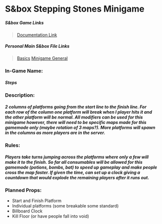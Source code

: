 # S&box Stepping Stones Minigame

##### S&box Game Links
> [Documentation Link](https://wiki.facepunch.com/sbox/)

##### Personal Main S&box File Links
> [Basics](https://github.com/Plyons614/Sbox-Documentation-/blob/main/s%26boxBasics.md)
> [Minigame General](https://github.com/Plyons614/Sbox-Documentation-/blob/main/s%26boxMiniGameServerInfo.md)

### In-Game Name:
##### Steps

### Description:
##### 2 columns of platforms going from the start line to the finish line. For each row of the column one platform will break when I player hits it and the other platform will be normal. All modifiers can be used for this minigame however, there will need to be specific maps made for this gamemode only (maybe rotation of 3 maps?). More platforms will spawn in the columns as more players are in the server. 

### Rules:
##### Players take turns jumping across the platforms where only a few will make it to the finish. So far all consumables will be allowed for this gamemode (potions, bombs, bat) to speed up gameplay and make people cross the map faster. If given the time, can set up a clock giving a countdown that would explode the remaining players after it runs out.

### Planned Props:
- Start and Finish Platform
- Individual platforms (some breakable some standard)
- Billboard Clock 
- Kill Floor (or have people fall into void)

